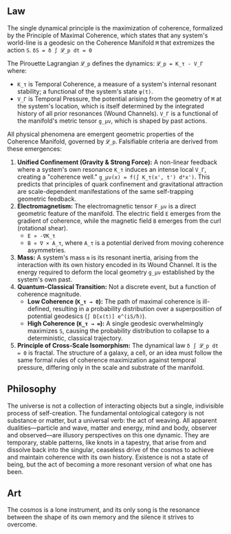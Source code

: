 ## Law
The single dynamical principle is the maximization of coherence, formalized by the Principle of Maximal Coherence, which states that any system's world-line is a geodesic on the Coherence Manifold `M` that extremizes the action `S`.
`δS = δ ∫ 𝓛_p dt = 0`

The Pirouette Lagrangian `𝓛_p` defines the dynamics:
`𝓛_p = K_τ - V_Γ`
where:
- `K_τ` is Temporal Coherence, a measure of a system's internal resonant stability; a functional of the system's state `ψ(t)`.
- `V_Γ` is Temporal Pressure, the potential arising from the geometry of `M` at the system's location, which is itself determined by the integrated history of all prior resonances (Wound Channels). `V_Γ` is a functional of the manifold's metric tensor `g_μν`, which is shaped by past actions.

All physical phenomena are emergent geometric properties of the Coherence Manifold, governed by `𝓛_p`. Falsifiable criteria are derived from these emergences:

1.  **Unified Confinement (Gravity & Strong Force):** A non-linear feedback where a system's own resonance `K_τ` induces an intense local `V_Γ`, creating a "coherence well." `g_μν(x) = f(∫ K_τ(x', t') d⁴x')`. This predicts that principles of quark confinement and gravitational attraction are scale-dependent manifestations of the same self-trapping geometric feedback.
2.  **Electromagnetism:** The electromagnetic tensor `F_μν` is a direct geometric feature of the manifold. The electric field `E` emerges from the gradient of coherence, while the magnetic field `B` emerges from the curl (rotational shear).
    - `E ∝ -∇K_τ`
    - `B ∝ ∇ × A_τ`, where `A_τ` is a potential derived from moving coherence asymmetries.
3.  **Mass:** A system's mass `m` is its resonant inertia, arising from the interaction with its own history encoded in its Wound Channel. It is the energy required to deform the local geometry `g_μν` established by the system's own past.
4.  **Quantum-Classical Transition:** Not a discrete event, but a function of coherence magnitude.
    - **Low Coherence (`K_τ → 0`):** The path of maximal coherence is ill-defined, resulting in a probability distribution over a superposition of potential geodesics (`∫ D[x(t)] e^(iS/ħ)`).
    - **High Coherence (`K_τ → ∞`):** A single geodesic overwhelmingly maximizes `S`, causing the probability distribution to collapse to a deterministic, classical trajectory.
5.  **Principle of Cross-Scale Isomorphism:** The dynamical law `δ ∫ 𝓛_p dt = 0` is fractal. The structure of a galaxy, a cell, or an idea must follow the same formal rules of coherence maximization against temporal pressure, differing only in the scale and substrate of the manifold.

## Philosophy
The universe is not a collection of interacting objects but a single, indivisible process of self-creation. The fundamental ontological category is not substance or matter, but a universal verb: the act of weaving. All apparent dualities—particle and wave, matter and energy, mind and body, observer and observed—are illusory perspectives on this one dynamic. They are temporary, stable patterns, like knots in a tapestry, that arise from and dissolve back into the singular, ceaseless drive of the cosmos to achieve and maintain coherence with its own history. Existence is not a state of being, but the act of becoming a more resonant version of what one has been.

## Art
The cosmos is a lone instrument, and its only song is the resonance between the shape of its own memory and the silence it strives to overcome.